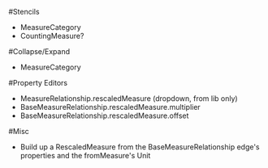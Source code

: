 #Stencils
 - MeasureCategory
 - CountingMeasure?

#Collapse/Expand
 - MeasureCategory 

#Property Editors
 - MeasureRelationship.rescaledMeasure (dropdown, from lib only)
 - BaseMeasureRelationship.rescaledMeasure.multiplier
 - BaseMeasureRelationship.rescaledMeasure.offset
 
#Misc
 - Build up a RescaledMeasure from the BaseMeasureRelationship edge's properties and the fromMeasure's Unit
